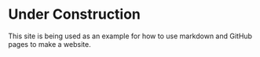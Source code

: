 # Under Construction

This site is being used as an example for how to use markdown and GitHub pages to make a website.
